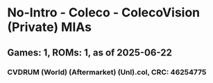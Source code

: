 # No-Intro - Coleco - ColecoVision (Private) MIAs
## Games: 1, ROMs: 1, as of 2025-06-22

### CVDRUM (World) (Aftermarket) (Unl).col, CRC: 46254775

